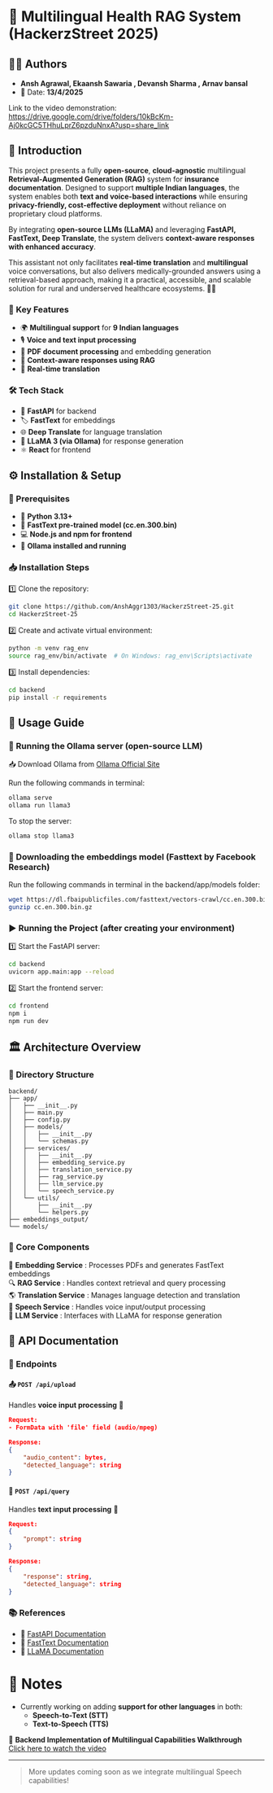 # 🚀 Multilingual Health RAG System (HackerzStreet 2025)

## 👨‍💻 Authors
- **Ansh Agrawal, Ekaansh Sawaria , Devansh Sharma , Arnav bansal**
- 📅 Date: **13/4/2025**

Link to the video demonstration: https://drive.google.com/drive/folders/10kBcKm-Aj0kcGC5THhuLprZ6pzduNnxA?usp=share_link



## 📝 Introduction
This project presents a fully **open-source**, **cloud-agnostic** multilingual **Retrieval-Augmented Generation (RAG)** system for **insurance documentation**. Designed to support **multiple Indian languages**, the system enables both **text and voice-based interactions** while ensuring **privacy-friendly, cost-effective deployment** without reliance on proprietary cloud platforms.

By integrating **open-source LLMs (LLaMA)** and leveraging **FastAPI, FastText, Deep Translate**, the system delivers **context-aware responses with enhanced accuracy**.

This assistant not only facilitates **real-time translation** and **multilingual** voice conversations, but also delivers medically-grounded answers using a retrieval-based approach, making it a practical, accessible, and scalable solution for rural and underserved healthcare ecosystems. 🏦💬

### 🌟 Key Features
- 🌍 **Multilingual support** for **9 Indian languages**
- 🎙️ **Voice and text input processing**
- 📄 **PDF document processing** and embedding generation
- 🧠 **Context-aware responses using RAG**
- 🔄 **Real-time translation**

### 🛠️ Tech Stack
- 🚀 **FastAPI** for backend
- 🏷️ **FastText** for embeddings
- 🌐 **Deep Translate** for language translation
- 🦙 **LLaMA 3 (via Ollama)** for response generation
- ⚛️ **React** for frontend

## ⚙️ Installation & Setup

### 📌 Prerequisites
- 🐍 **Python 3.13+**
- 📂 **FastText pre-trained model (cc.en.300.bin)**
- 💻 **Node.js and npm for frontend**
- 🦙 **Ollama installed and running**

### 📥 Installation Steps
1️⃣ Clone the repository:
```bash
git clone https://github.com/AnshAggr1303/HackerzStreet-25.git
cd HackerzStreet-25
```

2️⃣ Create and activate virtual environment:
```bash
python -m venv rag_env
source rag_env/bin/activate  # On Windows: rag_env\Scripts\activate
```

3️⃣ Install dependencies:
```bash
cd backend
pip install -r requirements
```

## 🚀 Usage Guide

### 🦙 Running the Ollama server (open-source LLM)
📥 Download Ollama from [Ollama Official Site](https://ollama.com/download)

Run the following commands in terminal:
```bash
ollama serve
ollama run llama3
```
To stop the server:
```bash
ollama stop llama3
```

### 🦙 Downloading the embeddings model (Fasttext by Facebook Research)
Run the following commands in terminal in the backend/app/models folder:
```bash
wget https://dl.fbaipublicfiles.com/fasttext/vectors-crawl/cc.en.300.bin.gz
gunzip cc.en.300.bin.gz
```


### ▶️ Running the Project (after creating your environment)

1️⃣ Start the FastAPI server:
```bash
cd backend
uvicorn app.main:app --reload
```

2️⃣ Start the frontend server:
```bash
cd frontend
npm i
npm run dev
```

## 🏛️ Architecture Overview

### 📂 Directory Structure
```
backend/
├── app/
│   ├── __init__.py
│   ├── main.py
│   ├── config.py
│   ├── models/
│   │   ├── __init__.py
│   │   └── schemas.py
│   ├── services/
│   │   ├── __init__.py
│   │   ├── embedding_service.py
│   │   ├── translation_service.py
│   │   ├── rag_service.py
│   │   ├── llm_service.py
│   │   └── speech_service.py
│   └── utils/
│       ├── __init__.py
│       └── helpers.py
├── embeddings_output/
└── models/
```

### 🔑 Core Components
📄 **Embedding Service** : Processes PDFs and generates FastText embeddings  
🔍 **RAG Service** : Handles context retrieval and query processing  
🌎 **Translation Service** : Manages language detection and translation  
🎤 **Speech Service** : Handles voice input/output processing  
🧠 **LLM Service** : Interfaces with LLaMA for response generation  

## 📡 API Documentation

### 🔌 Endpoints

#### 📤 `POST /api/upload`
Handles **voice input processing** 🎤
```json
Request:
- FormData with 'file' field (audio/mpeg)

Response:
{
    "audio_content": bytes,
    "detected_language": string
}
```

#### 💬 `POST /api/query`
Handles **text input processing** 📝
```json
Request:
{
    "prompt": string
}

Response:
{
    "response": string,
    "detected_language": string
}
```

### 📚 References
- 📘 [FastAPI Documentation](https://fastapi.tiangolo.com/)
- 📗 [FastText Documentation](https://fasttext.cc/)
- 🦙 [LLaMA Documentation](https://github.com/facebookresearch/llama)

# 📝 Notes

- Currently working on adding **support for other languages** in both:
  - **Speech-to-Text (STT)**
  - **Text-to-Speech (TTS)**

🎥 **Backend Implementation of Multilingual Capabilities Walkthrough**  
[Click here to watch the video](https://drive.google.com/drive/folders/1fNfXkMAyTccvzM_NgL20x1SrRz_M6UmH?usp=share_link)

---

> More updates coming soon as we integrate multilingual Speech capabilities!
